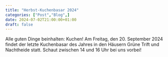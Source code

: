 ```yaml
---
title: "Herbst-Kuchenbasar 2024"
categories: ["Post","Blog",]
date: 2024-07-02T21:00:00+01:00
draft: false
---
```


Alle guten Dinge beinhalten: Kuchen! Am Freitag, den 20. September 2024 findet der letzte Kuchenbasar des Jahres in den Häusern Grüne Trift und Nachtheide statt. Schaut zwischen 14 und 16 Uhr bei uns vorbei!
